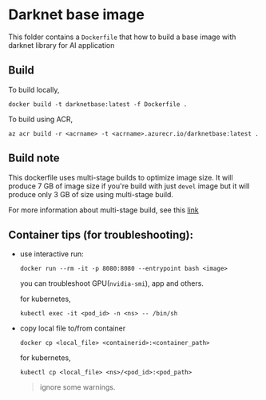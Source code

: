 # Darknet base image

This folder contains a `Dockerfile` that how to build a base image with darknet library for AI application

## Build

To build locally,

```
docker build -t darknetbase:latest -f Dockerfile .
```

To build using ACR,

```
az acr build -r <acrname> -t <acrname>.azurecr.io/darknetbase:latest .
```

## Build note

This dockerfile uses multi-stage builds to optimize image size. It will produce 7 GB of image size if you're build with just `devel` image but it will produce only 3 GB of size using multi-stage build.

For more information about multi-stage build, see this [link](https://docs.docker.com/develop/develop-images/multistage-build/)

## Container tips (for troubleshooting):

- use interactive run:
    ```
    docker run --rm -it -p 8080:8080 --entrypoint bash <image>
    ```
    you can troubleshoot GPU(`nvidia-smi`), app and others.
    
    for kubernetes,
    ```
    kubectl exec -it <pod_id> -n <ns> -- /bin/sh
    ```
- copy local file to/from container
    ```
    docker cp <local_file> <containerid>:<container_path>
    ```

    for kubernetes,
    ```
    kubectl cp <local_file> <ns>/<pod_id>:<pod_path>
    ```
    > ignore some warnings.
